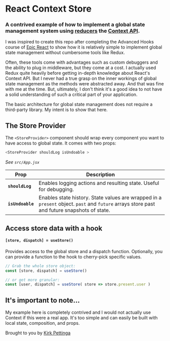 # React Context Store

### A contrived example of how to implement a global state management system using [reducers](https://react.dev/reference/react/useReducer) the [Context API](https://react.dev/reference/react/useContext).

I was inspired to create this repo after completing the Advanced Hooks course of [Epic React](https://epicreact.dev/) to show how it is relatively simple to implement global state management without cumbersome tools like Redux. 

Often, these tools come with advantages such as custom debuggers and the ability to plug in middleware, but they come at a cost. I actually used Redux quite heavily before getting in-depth knowledge about React's Context API. But I never had a true grasp on the inner workings of global state management as the methods were abstracted away. And that was fine with me at the time. But, ultimately, I don't think it's a good idea to not have a solid understanding of such a critical part of your application.

The basic architecture for global state management does not require a third-party library. My intent is to show that here.

## The Store Provider

The `<StoreProvider>` component should wrap every component you want to have access to global state. It comes with two props:

```js
<StoreProvider shouldLog isUndoable >
```

*See `src/App.jsx`*

| Prop | Description |
| --- | --- |
| **`shouldLog`** | Enables logging actions and resulting state. Useful for debugging. |
| **`isUndoable`** | Enables state history. State values are wrapped in a `present` object. `past` and `future` arrays store past and future snapshots of state. |

## Access store data with a hook

#### `[store, dispatch] = useStore()`

Provides access to the global store and a dispatch function. Optionally, you can provide a function to the hook to cherry-pick specific values.

```js
// Grab the whole store object:
const [store, dispatch] = useStore()

// or get more granular:
const [user, dispatch] = useStore( store => store.present.user )
```

## It's important to note...

My example here is completely contrived and I would not actually use Context if this were a real app. It's too simple and can easily be built with local state, composition, and props. 

Brought to you by [Kirk Pettinga](https://www.kirkpettinga.com)